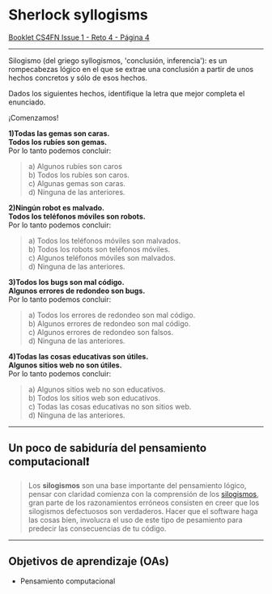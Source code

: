 # Sherlock syllogisms

[Booklet CS4FN Issue 1 - Reto 4 - Página 4](https://cs4fndownloads.files.wordpress.com/2016/02/cs4fnpuzzlebook11.pdf)
* * *

Silogismo (del griego syllogismos, 'conclusión, inferencia'): es un rompecabezas
lógico en el que se extrae una conclusión a partir de unos hechos concretos y
sólo de esos hechos.

Dados los siguientes hechos, identifique la letra que mejor completa el enunciado.

¡Comenzamos!

__1)Todas las gemas son caras.  
Todos los rubíes son gemas.__  
Por lo tanto podemos concluir:  
> a) Algunos rubíes son caros  
> b) Todos los rubíes son caros.  
> c) Algunas gemas son caras.  
> d) Ninguna de las anteriores.

__2)Ningún robot es malvado.  
Todos los teléfonos móviles son robots.__  
Por lo tanto podemos concluir:  
> a) Todos los teléfonos móviles son malvados.  
> b) Todos los robots son teléfonos móviles.  
> c) Algunos teléfonos móviles son malvados.  
> d) Ninguna de las anteriores.

__3)Todos los bugs son mal código.  
Algunos errores de redondeo son bugs.__  
Por lo tanto podemos concluir:  
> a) Todos los errores de redondeo son mal código.  
> b) Algunos errores de redondeo son mal código.  
> c) Algunos errores de redondeo son falsos.  
> d) Ninguna de las anteriores.

__4)Todas las cosas educativas son útiles.  
Algunos sitios web no son útiles.__  
Por lo tanto podemos concluir:  
> a) Algunos sitios web no son educativos.  
> b) Todos los sitios web son educativos.  
> c) Todas las cosas educativas no son sitios web.  
> d) Ninguna de las anteriores.
* * *

## Un poco de sabiduría del pensamiento computacional❗

>Los __silogismos__ son una base importante del pensamiento lógico, pensar
con claridad comienza con la comprensión de los
[silogismos](https://es.wikipedia.org/wiki/Silogismo), gran parte de los
razonamientos erróneos consisten en creer que los silogismos defectuosos
son verdaderos.
Hacer que el software haga las cosas bien, involucra el uso de este tipo de
pesamiento para predecir las consecuencias de tu código.
* * *

## Objetivos de aprendizaje (OAs)

- Pensamiento computacional
